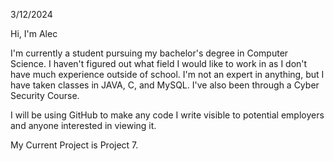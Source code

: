 3/12/2024

Hi, I'm Alec

I'm currently a student pursuing my bachelor's degree in Computer Science.
I haven't figured out what field I would like to work in as I don't have much experience outside of school.
I'm not an expert in anything, but I have taken classes in JAVA, C, and MySQL. I've also been through a Cyber Security Course.

I will be using GitHub to make any code I write visible to potential employers and anyone interested in viewing it.

My Current Project is Project 7.
